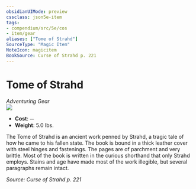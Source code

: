 ```yaml
---
obsidianUIMode: preview
cssclass: json5e-item
tags:
- compendium/src/5e/cos
- item/gear
aliases: ["Tome of Strahd"]
SourceType: "Magic Item"
NoteIcon: magicitem
BookSource: Curse of Strahd p. 221
---
```

# Tome of Strahd
*Adventuring Gear*  
![](/2-Mechanics/CLI/items/img/tome-of-strahd.webp#right)  

- **Cost**: ⏤
- **Weight**: 5.0 lbs.

The Tome of Strahd is an ancient work penned by Strahd, a tragic tale of how he came to his fallen state. The book is bound in a thick leather cover with steel hinges and fastenings. The pages are of parchment and very brittle. Most of the book is written in the curious shorthand that only Strahd employs. Stains and age have made most of the work illegible, but several paragraphs remain intact.

*Source: Curse of Strahd p. 221*